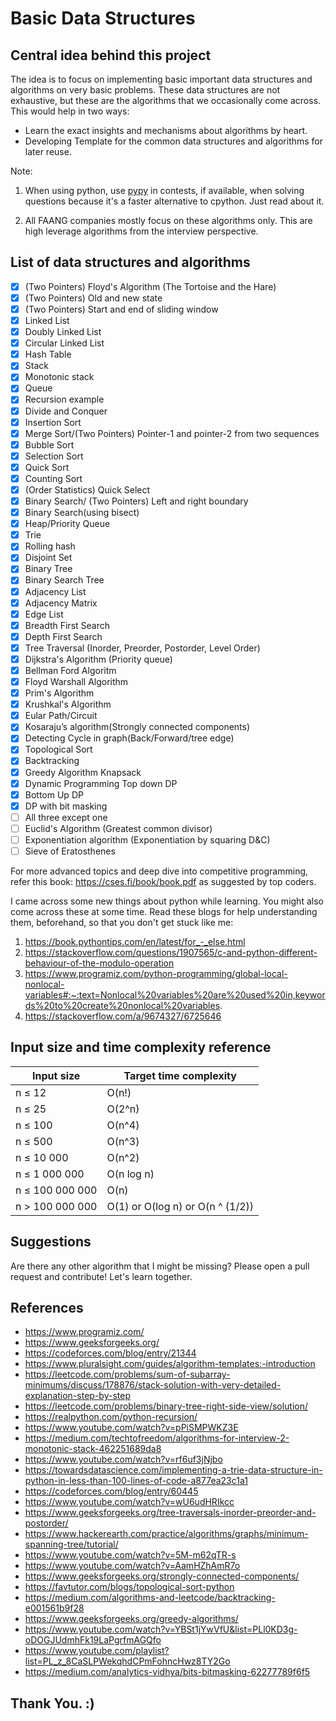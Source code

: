 # Basic Data Structures

## Central idea behind this project

The idea is to focus on implementing basic important data structures and algorithms on very basic problems. These data structures are not exhaustive, but these are the algorithms that we occasionally come across.
This would help in two ways:

- Learn the exact insights and mechanisms about algorithms by heart.
- Developing Template for the common data structures and algorithms for later reuse.

Note:

1. When using python, use [pypy](https://www.pypy.org/) in contests, if available, when solving questions because it's a faster alternative to cpython. Just read about it.

2. All FAANG companies mostly focus on these algorithms only. This are high leverage algorithms from the interview perspective.

## List of data structures and algorithms

- [x] (Two Pointers) Floyd's Algorithm (The Tortoise and the Hare)
- [x] (Two Pointers) Old and new state
- [x] (Two Pointers) Start and end of sliding window
- [x] Linked List
- [x] Doubly Linked List
- [x] Circular Linked List
- [x] Hash Table
- [x] Stack
- [x] Monotonic stack
- [x] Queue
- [x] Recursion example
- [x] Divide and Conquer
- [x] Insertion Sort
- [x] Merge Sort/(Two Pointers) Pointer-1 and pointer-2 from two sequences
- [x] Bubble Sort
- [x] Selection Sort
- [x] Quick Sort
- [x] Counting Sort
- [x] (Order Statistics) Quick Select
- [x] Binary Search/ (Two Pointers) Left and right boundary
- [x] Binary Search(using bisect)
- [x] Heap/Priority Queue
- [x] Trie
- [x] Rolling hash
- [x] Disjoint Set
- [x] Binary Tree
- [x] Binary Search Tree
- [x] Adjacency List
- [x] Adjacency Matrix
- [x] Edge List
- [x] Breadth First Search
- [x] Depth First Search
- [x] Tree Traversal (Inorder, Preorder, Postorder, Level Order)
- [x] Dijkstra's Algorithm (Priority queue)
- [x] Bellman Ford Algoritm
- [x] Floyd Warshall Algorithm
- [x] Prim's Algorithm
- [x] Krushkal's Algorithm
- [x] Eular Path/Circuit
- [x] Kosaraju’s algorithm(Strongly connected components)
- [x] Detecting Cycle in graph(Back/Forward/tree edge)
- [x] Topological Sort
- [x] Backtracking
- [x] Greedy Algorithm Knapsack
- [x] Dynamic Programming Top down DP
- [x] Bottom Up DP
- [x] DP with bit masking
- [ ] All three except one
- [ ] Euclid's Algorithm (Greatest common divisor)
- [ ] Exponentiation algorithm (Exponentiation by squaring D&C)
- [ ] Sieve of Eratosthenes

For more advanced topics and deep dive into competitive programming, refer this book: https://cses.fi/book/book.pdf as suggested by top coders.

I came across some new things about python while learning. You might also come across these at some time. Read these blogs for help understanding them, beforehand, so that you don't get stuck like me:

1. https://book.pythontips.com/en/latest/for_-_else.html
2. https://stackoverflow.com/questions/1907565/c-and-python-different-behaviour-of-the-modulo-operation
3. https://www.programiz.com/python-programming/global-local-nonlocal-variables#:~:text=Nonlocal%20variables%20are%20used%20in,keywords%20to%20create%20nonlocal%20variables.
4. https://stackoverflow.com/a/9674327/6725646

## Input size and time complexity reference

| Input size      | Target time complexity           |
| --------------- | -------------------------------- |
| n ≤ 12          | O(n!)                            |
| n ≤ 25          | O(2^n)                           |
| n ≤ 100         | O(n^4)                           |
| n ≤ 500         | O(n^3)                           |
| n ≤ 10 000      | O(n^2)                           |
| n ≤ 1 000 000   | O(n log n)                       |
| n ≤ 100 000 000 | O(n)                             |
| n > 100 000 000 | O(1) or O(log n) or O(n ^ (1/2)) |

## Suggestions

Are there any other algorithm that I might be missing? Please open a pull request and contribute! Let's learn together.

## References

- https://www.programiz.com/
- https://www.geeksforgeeks.org/
- https://codeforces.com/blog/entry/21344
- https://www.pluralsight.com/guides/algorithm-templates:-introduction
- https://leetcode.com/problems/sum-of-subarray-minimums/discuss/178876/stack-solution-with-very-detailed-explanation-step-by-step
- https://leetcode.com/problems/binary-tree-right-side-view/solution/
- https://realpython.com/python-recursion/
- https://www.youtube.com/watch?v=pPiSMPWKZ3E
- https://medium.com/techtofreedom/algorithms-for-interview-2-monotonic-stack-462251689da8
- https://www.youtube.com/watch?v=rf6uf3jNjbo
- https://towardsdatascience.com/implementing-a-trie-data-structure-in-python-in-less-than-100-lines-of-code-a877ea23c1a1
- https://codeforces.com/blog/entry/60445
- https://www.youtube.com/watch?v=wU6udHRIkcc
- https://www.geeksforgeeks.org/tree-traversals-inorder-preorder-and-postorder/
- https://www.hackerearth.com/practice/algorithms/graphs/minimum-spanning-tree/tutorial/
- https://www.youtube.com/watch?v=5M-m62qTR-s
- https://www.youtube.com/watch?v=AamHZhAmR7o
- https://www.geeksforgeeks.org/strongly-connected-components/
- https://favtutor.com/blogs/topological-sort-python
- https://medium.com/algorithms-and-leetcode/backtracking-e001561b9f28
- https://www.geeksforgeeks.org/greedy-algorithms/
- https://www.youtube.com/watch?v=YBSt1jYwVfU&list=PLl0KD3g-oDOGJUdmhFk19LaPgrfmAGQfo
- https://www.youtube.com/playlist?list=PL_z_8CaSLPWekqhdCPmFohncHwz8TY2Go
- https://medium.com/analytics-vidhya/bits-bitmasking-62277789f6f5

## Thank You. :)
